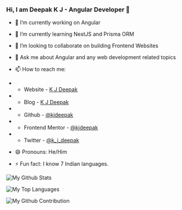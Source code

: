 ### Hi, I am Deepak K J - Angular Developer 👋


- 🔭 I’m currently working on Angular
- 🌱 I’m currently learning NestJS and Prisma ORM
- 👯 I’m looking to collaborate on building Frontend Websites
- 💬 Ask me about Angular and any web development related topics
- 📫 How to reach me:
- - Website - [K J Deepak](https://kjdeepak.com/)
- - Blog - [K J Deepak](https://wanderingkj.wordpress.com/)
- - Github - [@kjdeepak](https://github.com/kjdeepak)
- - Frontend Mentor - [@kjdeepak](https://www.frontendmentor.io/profile/kjdeepak)
- - Twitter - [@k_j_deepak](https://www.twitter.com/k_j_deepak)

- 😄 Pronouns: He/Him
- ⚡ Fun fact: I know 7 Indian languages.

![My Github Stats](https://github-readme-stats.vercel.app/api?username=kjdeepak&show_icons=true&hide_border=true&bg_color=3D3D3D&title_color=00E6FE&icon_color=00E6FE&text_color=FFFFFF)

![My Top Languages](https://github-readme-stats.vercel.app/api/top-langs?username=kjdeepak&show_icons=true&hide_border=true&bg_color=3D3D3D&title_color=00E6FE&text_color=FFFFFF&locale=en&layout=compact)

![My Github Contribution](https://github-readme-streak-stats.herokuapp.com/?user=kjdeepak&hide_border=true&theme=black-ice&background=3D3D3D&stroke=00E6FE)
